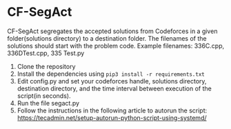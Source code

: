 # CF-SegAct
CF-SegAct segregates the accepted solutions from Codeforces in a given folder(solutions directory) to a destination folder. The filenames of the solutions should start with the problem code. Example filenames: 336C.cpp, 336DTest.cpp, 335 Test.py


1. Clone the repository
2. Install the dependencies using ```pip3 install -r requirements.txt```
3. Edit config.py and set your codeforces handle, solutions directory, destination directory, and the time interval between execution of the script(in seconds).
4. Run the file segact.py
5. Follow the instructions in the following article to autorun the script: https://tecadmin.net/setup-autorun-python-script-using-systemd/
